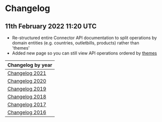 # Changelog

## 11th February 2022 11:20 UTC

* Re-structured entire Connector API documentation to split operations by domain entities (e.g. countries, outletbills, products) rather than 'themes'
* Added new page so you can still view API operations ordered by [themes](../themes/README.md)

| Changelog by year |
| :-- |
| [Changelog 2021](changelog2021.md) |
| [Changelog 2020](changelog2020.md) |
| [Changelog 2019](changelog2019.md) |
| [Changelog 2018](changelog2018.md) |
| [Changelog 2017](changelog2017.md) |
| [Changelog 2016](changelog2016.md) |
